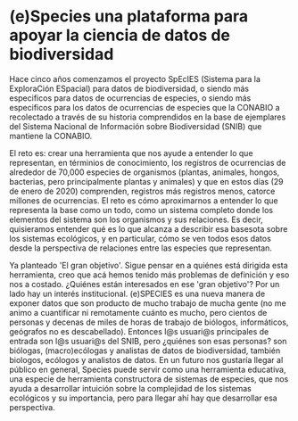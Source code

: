 # (e)Species una plataforma para apoyar la ciencia de datos de biodiversidad

Hace cinco años comenzamos el proyecto SpEcIES (Sistema para la ExploraCión ESpacial) para datos de biodiversidad, o siendo más especificos para datos de ocurrencias de especies, o siendo más especificos para los datos de ocurrencias de especies que la CONABIO a recolectado a través de su historia comprendidos en la base de ejemplares del Sistema Nacional de Información sobre Biodiversidad (SNIB) que mantiene la CONABIO.

El reto es: crear una herramienta que nos ayude a entender lo que representan, en términios de conocimiento, los registros de ocurrencias de alrededor de 70,000 especies de organismos (plantas, animales, hongos, bacterias, pero principalmente plantas y animales) y que en estos días (29 de enero de 2020) comprenden, registros más registros menos, catorce millones de ocurrencias. El reto es cómo aproximarnos a entender lo que representa la base como un todo, como un sistema completo donde los elementos del sistema son los organismos y sus relaciones. Es decir, quisieramos entender qué es lo que alcanza a describir esa basesota sobre los sistemas ecológicos, y en particular, cómo se ven todos esos datos desde la perspectiva de relaciones entre las especies que representan.

Ya planteado 'El gran objetivo'. Sigue pensar en a quiénes está dirigida esta herramienta, creo que acá hemos tenido más problemas de definición y eso nos a costado. ¿Quiénes están interesados en ese 'gran objetivo'? Por un lado hay un interés institucional. (e)SPECIES es una nueva manera de exponer datos que son producto de mucho trabajo de mucha gente (no me animo a cuantificar ni remotamente cuánto es mucho, pero cientos de personas y decenas de miles de horas de trabajo de biólogos, informáticos, geógrafos no es descabellado). Entonces l@s usuari@s principales de entrada son l@s usuari@s del SNIB, pero ¿quiénes son esas personas? son biólogas, (macro)ecólogas y analistas de datos de biodiversidad, también biologos, ecólogos y analistos de datos. En un futuro nos gustaría llegar al público en general, Species puede servir como una herramienta educativa, una especie de herramienta constructora de sistemas de especies, que nos ayuda a desarrollar intuición sobre la complejidad de los sistemas ecológicos y su importancia, pero para llegar ahí hay que desarrollar esa perspectiva.



